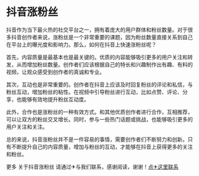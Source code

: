 # 抖音涨粉丝

抖音作为当下最火热的社交平台之一，拥有着庞大的用户群体和粉丝数量。对于很多抖音创作者来说，涨粉丝是一个非常重要的课题，因为粉丝数量直接关系到自己在平台上的曝光度和影响力。那么，如何在抖音上快速涨粉丝呢？

首先，内容质量是最基本也是最关键的。优质的内容能够吸引更多的用户关注和转发，从而增加粉丝数量。创作者们应该根据自己的特长和兴趣制作出有趣、有料的视频，让观众感受到创作者的真诚和专业。

其次，互动也是非常重要的。创作者在抖音上应该及时回复粉丝的评论和私信，与粉丝互动，增加粉丝的粘性。在视频中引导粉丝进行互动，比如点赞、评论、分享，也能够有效地提升粉丝互动度。

此外，合作也是涨粉丝的一种有效方式。和其他优质创作者进行合作，互相推荐，可以让双方的粉丝交叉增长。同时，参与一些热门话题或挑战，也能够吸引更多的用户关注和关注。

总的来说，抖音涨粉丝并不是一件容易的事情，需要创作者们不断努力和创新。只有不断提升自己的内容质量，增加与粉丝的互动，才能够在抖音上获得更多的关注和粉丝。

更多 关于抖音涨粉丝 请通过✈与我们联系，感谢阅读，谢谢！[点✈这里联系](https://lm.k02.cc)